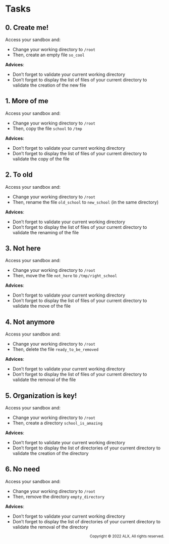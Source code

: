 # Tasks
## 0. Create me!
Access your sandbox and:
- Change your working directory to `/root`
- Then, create an empty file `so_cool`

**Advices**:
- Don’t forget to validate your current working directory
- Don’t forget to display the list of files of your current directory to validate the creation of the new file


## 1. More of me
Access your sandbox and:
- Change your working directory to `/root`
- Then, copy the file `school` to `/tmp`

**Advices**:
- Don’t forget to validate your current working directory
- Don’t forget to display the list of files of your current directory to validate the copy of the file


## 2. To old
Access your sandbox and:
- Change your working directory to `/root`
- Then, rename the file `old_school` to `new_school` (in the same directory)

**Advices**:
- Don’t forget to validate your current working directory
- Don’t forget to display the list of files of your current directory to validate the renaming of the file


## 3. Not here
Access your sandbox and:
- Change your working directory to `/root`
- Then, move the file `not_here` to `/tmp/right_school`

**Advices**:
- Don’t forget to validate your current working directory
- Don’t forget to display the list of files of your current directory to validate the move of the file


## 4. Not anymore
Access your sandbox and:
- Change your working directory to `/root`
- Then, delete the file `ready_to_be_removed`

**Advices**:
- Don’t forget to validate your current working directory
- Don’t forget to display the list of files of your current directory to validate the removal of the file


## 5. Organization is key!
Access your sandbox and:
- Change your working directory to `/root`
- Then, create a directory `school_is_amazing`

**Advices**:
- Don’t forget to validate your current working directory
- Don’t forget to display the list of directories of your current directory to validate the creation of the directory


## 6. No need
Access your sandbox and:
- Change your working directory to `/root`
- Then, remove the directory `empty_directory`

**Advices**:
- Don’t forget to validate your current working directory
- Don’t forget to display the list of directories of your current directory to validate the removal of the directory

<p align="right"><sub>Copyright © 2022 ALX, All rights reserved.</sub></p>